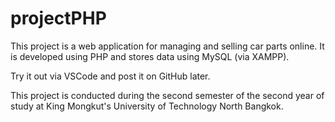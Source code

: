 # projectPHP
This project is a web application for managing and selling car parts online. It is developed using PHP and stores data using MySQL (via XAMPP).

Try it out via VSCode and post it on GitHub later.

This project is conducted during the second semester of the second year of study at King Mongkut's University of Technology North Bangkok.
